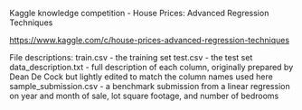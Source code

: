 Kaggle knowledge competition - House Prices: Advanced Regression Techniques

https://www.kaggle.com/c/house-prices-advanced-regression-techniques


File descriptions:
train.csv - the training set
test.csv - the test set
data_description.txt - full description of each column, originally prepared by Dean De Cock but lightly edited to match the column names used here
sample_submission.csv - a benchmark submission from a linear regression on year and month of sale, lot square footage, and number of bedrooms
